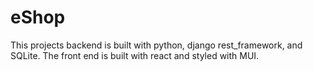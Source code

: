 # eShop
This projects backend is built with python, django rest_framework, and SQLite. The front end is built with react and styled with MUI.
